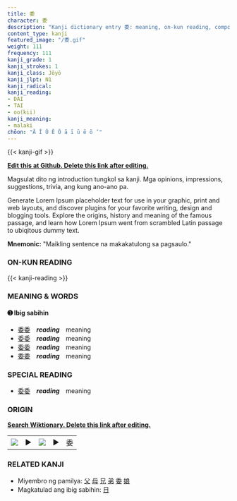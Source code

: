 ```yaml
---
title: 委
character: 委
description: "Kanji dictionary entry 委: meaning, on-kun reading, compounds, origin, related kanji"
content_type: kanji
featured_image: "/委.gif"
weight: 111
frequency: 111
kanji_grade: 1
kanji_strokes: 1
kanji_class: Jōyō
kanji_jlpt: N1
kanji_radical: 
kanji_reading: 
- DAI
- TAI
- oo(kii)
kanji_meaning:
- malaki
chōon: "Ā Ī Ū Ē Ō ā ī ū ē ō ’"
---
```

[//]: # (Don't edit the line below. Kanji animated GIF code is automatically generated.)
{{< kanji-gif >}}

[//]: # (Edit below this line.)

**[Edit this at Github. Delete this link after editing.](https://github.com/tim0g/tim/tree/main/content/kanji/委/index.md)**

Magsulat dito ng introduction tungkol sa kanji. Mga opinions, impressions, suggestions, trivia, ang kung ano-ano pa.

Generate Lorem Ipsum placeholder text for use in your graphic, print and web layouts, and discover plugins for your favorite writing, design and blogging tools. Explore the origins, history and meaning of the famous passage, and learn how Lorem Ipsum went from scrambled Latin passage to ubiqitous dummy text.
 
**Mnemonic:** "Maikling sentence na makakatulong sa pagsaulo."

### ON-KUN READING

[//]: # (Don't edit the line below. ON-KUN READING code is automatically generated.)
{{< kanji-reading >}}

### MEANING & WORDS

#### ➊ **Ibig sabihin**
  - [委](../委)[委](../委)　***reading***　meaning
  - [委](../委)[委](../委)　***reading***　meaning
  - [委](../委)[委](../委)　***reading***　meaning
  - [委](../委)[委](../委)　***reading***　meaning

### SPECIAL READING
  - [委](../委)[委](../委)　***reading***　meaning

### ORIGIN

**[Search Wiktionary. Delete this link after editing.](https://wiktionary.org/wiki/委)**
<table class="kanji-table"><tr><td>
<img src="60px-委-bronze.svg.png">
</td><td>▶</td><td>
<img src="60px-委-oracle.svg.png">
</td><td>▶</td>
<td class="kanji-origin">委</td>
</tr></table>

### RELATED KANJI
- Miyembro ng pamilya: [父](../父) [母](../母) [兄](../兄) [弟](../弟) [委](../委) [娘](../娘)
- Magkatulad ang ibig sabihin: [日](../日)
